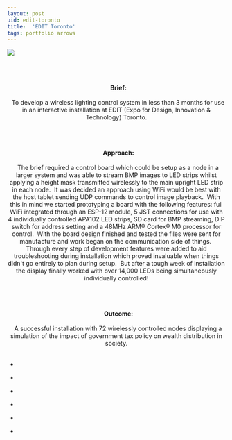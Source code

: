 ```yaml
---
layout: post
uid: edit-toronto
title:  'EDIT Toronto'
tags: portfolio arrows
---
```


<div class="projects clearfix">
 <a href="{{ site.url }}/images/portfolio/edit-toronto/received_1674918059205097_crop.jpeg">
  <img src = "{{ site.url }}/images/portfolio/edit-toronto/received_1674918059205097_crop.jpeg">
 </a>
</div>
<br>

<div class="sqs-html-content">
 <p class="" style="text-align:center;white-space:pre-wrap;">
  <strong>
   Brief:
  </strong>
  To develop a wireless lighting control system in less than 3 months for use in an interactive installation at EDIT (Expo for Design, Innovation &amp; Technology) Toronto.
 </p>
 <p class="" style="text-align:center;white-space:pre-wrap;">
  <strong>
   Approach:
  </strong>
  The brief required a control board which could be setup as a node in a larger system and was able to stream BMP images to LED strips whilst applying a height mask transmitted wirelessly to the main upright LED strip in each node.  It was decided an approach using WiFi would be best with the host tablet sending UDP commands to control image playback.  With this in mind we started prototyping a board with the following features: full WiFi integrated through an ESP-12 module, 5 JST connections for use with 4 individually controlled APA102 LED strips, SD card for BMP streaming, DIP switch for address setting and a 48MHz ARM® Cortex® M0 processor for control.  With the board design finished and tested the files were sent for manufacture and work began on the communication side of things.  Through every step of development features were added to aid troubleshooting during installation which proved invaluable when things didn't go entirely to plan during setup.  But after a tough week of installation the display finally worked with over 14,000 LEDs being simultaneously individually controlled!
 </p>
 <p class="" style="text-align:center;white-space:pre-wrap;">
  <strong>
   Outcome:
  </strong>
  A successful installation with 72 wirelessly controlled nodes displaying a simulation of the impact of government tax policy on wealth distribution in society.
 </p>
</div>


<ul class="projects clearfix">
  <li>
    <div class="project" style='background-image: url({{ site.url }}/images/portfolio/edit-toronto/IMG_20170804_125941.jpg)'>
      <a class="cover" href="{{ site.url }}/images/portfolio/edit-toronto/IMG_20170804_125941.jpg"></a>
    </div>
  </li>
  <li>
    <div class="project" style='background-image: url({{ site.url }}/images/portfolio/edit-toronto/IMG_20170823_095912.jpg)'>
      <a class="cover" href="{{ site.url }}/images/portfolio/edit-toronto/IMG_20170823_095912.jpg"></a>
    </div>
  </li>
  <li>
    <div class="project" style='background-image: url({{ site.url }}/images/portfolio/edit-toronto/IMG_20170823_090332.jpg)'>
      <a class="cover" href="{{ site.url }}/images/portfolio/edit-toronto/IMG_20170823_090332.jpg"></a>
    </div>
  </li>
  <li>
    <div class="project" style='background-image: url({{ site.url }}/images/portfolio/edit-toronto/IMG_20170920_151012.jpg)'>
      <a class="cover" href="{{ site.url }}/images/portfolio/edit-toronto/IMG_20170920_151012.jpg"></a>
    </div>
  </li>
  <li>
    <div class="project" style='background-image: url({{ site.url }}/images/portfolio/edit-toronto/IMG_20170920_151001.jpg)'>
      <a class="cover" href="{{ site.url }}/images/portfolio/edit-toronto/IMG_20170920_151001.jpg"></a>
    </div>
  </li>
  <li>
    <div class="project" style='background-image: url({{ site.url }}/images/portfolio/edit-toronto/IMG_20170915_125802.jpg)'>
      <a class="cover" href="{{ site.url }}/images/portfolio/edit-toronto/IMG_20170915_125802.jpg"></a>
    </div>
  </li>
</ul>
<br>
<br>

